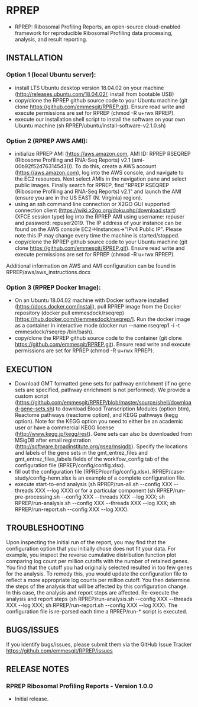 # RPREP

* RPREP: Ribosomal Profiling Reports, an open-source cloud-enabled framework for reproducible Ribosomal Profiling data processing, analysis, and result reporting.

## INSTALLATION
 
### Option 1 (local Ubuntu server): 

* install LTS Ubuntu desktop version 18.04.02 on your machine (http://releases.ubuntu.com/18.04.02/, install from bootable USB)
* copy/clone the RPREP github source code to your Ubuntu machine (git clone https://github.com/emmesgit/RPREP.git). Ensure read write and execute permissions are set for RPREP (chmod -R u+rwx RPREP).
* execute our installation shell script to install the software on your own Ubuntu machine (sh RPREP/ubuntu/install-software-v2.1.0.sh)

### Option 2 (RPREP AWS AMI):

* initialize RPREP AMI (https://aws.amazon.com, AMI ID: RPREP RSEQREP (Ribosome Profiling and RNA-Seq Reports) v2.1 (ami-00b92f52d763145d3))).  To do this, create a AWS account (https://aws.amazon.com), log into the AWS console, and navigate to the EC2 resources.  Next select AMIs in the navigation pane and select public images.  Finally search for RPREP, find "RPREP RSEQREP (Ribosome Profiling and RNA-Seq Reports) v2.1" and launch the AMI (ensure you are in the US EAST (N. Virginia) region).
* using an ssh command line connection or X2GO GUI supported connection client (https://wiki.x2go.org/doku.php/download:start) (XFCE session type) log into the RPREP AMI using username: repuser and password: repuser2019. The IP address of your instance can be found on the AWS console EC2->Instances->"IPv4 Public IP".  Please note this IP may change every time the machine is started/stopped.
* copy/clone the RPREP github source code to your Ubuntu machine (git clone https://github.com/emmesgit/RPREP.git).  Ensure read write and execute permissions are set for RPREP (chmod -R u+rwx RPREP).

Additional information on AWS and AMI configuration can be found in RPREP/aws/aws_instructions.docx

### Option 3 (RPREP Docker Image):

* On an Ubuntu 18.04.02 machine with Docker software installed (https://docs.docker.com/install), pull RPREP image from the Docker repository (docker pull emmesdock/rseqrep) [https://hub.docker.com/r/emmesdock/rseqrep/]. Run the docker image as a container in interactive mode (docker run --name rseqrep1 -i -t emmesdock/rseqrep /bin/bash).
* copy/clone the RPREP github source code to the container (git clone https://github.com/emmesgit/RPREP.git).  Ensure read write and execute permissions are set for RPREP (chmod -R u+rwx RPREP).

## EXECUTION

* Download GMT formatted gene sets for pathway enrichment (if no gene sets are specified, pathway enrichment is not performed).  We provide a custom script (https://github.com/emmesgit/RPREP/blob/master/source/shell/download-gene-sets.sh) to download Blood Transcription Modules (option btm), Reactome pathways (reactome option), and KEGG pathways (kegg option). Note for the KEGG option you need to either be an academic user or have a commercial KEGG license (http://www.kegg.jp/kegg/rest).  Gene sets can also be downloaded from MSigDB after email registration (http://software.broadinstitute.org/gsea/msigdb).  Specify the locations and labels of the gene sets in the gmt_entrez_files and gmt_entrez_files_labels fields of the worklfow_config tab of the configuration file (RPREP/config/config.xlsx).
* fill out the configuration file (RPREP/config/config.xlsx).  RPREP/case-study/config-henn.xlsx is an example of a complete configuration file.
* execute start-to-end analysis (sh RPREP/run-all.sh --config XXX --threads XXX --log XXX) or for a particular component (sh RPREP/run-pre-processing.sh --config XXX --threads XXX --log XXX; sh RPREP/run-analysis.sh --config XXX --threads XXX --log XXX; sh RPREP/run-report.sh --config XXX --log XXX).
 
## TROUBLESHOOTING

Upon inspecting the initial run of the report, you may find that the configuration option that you initially chose does not fit your data.  For example, you inspect the reverse cumulative distribution function plot comparing log count per million cutoffs with the number of retained genes.  You find that the cutoff you had originally selected resulted in too few genes for the analysis.  To remedy this, you would update the configuration file to reflect a more appropriate log counts per million cutoff.  You then determine the steps of the analysis that will be affected by this configuration change.  In this case, the analysis and report steps are affected.  Re-execute the analysis and report steps (sh RPREP/run-analysis.sh --config XXX --threads XXX --log XXX; sh RPREP/run-report.sh --config XXX --log XXX).  The configuration file is re-parsed each time a RPREP/run-* script is executed.
 
## BUGS/ISSUES

If you identify bugs/issues, please submit them via the GitHub Issue Tracker 
https://github.com/emmesgit/RPREP/issues


## RELEASE NOTES 

### RPREP Ribosomal Profiling Reports - Version 1.0.0

* Initial release.

 
